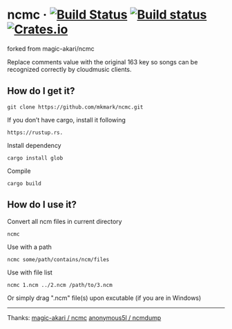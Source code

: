 # ncmc &middot; [![Build Status](https://travis-ci.org/magic-akari/ncmc.svg?branch=master)](https://travis-ci.org/magic-akari/ncmc) [![Build status](https://ci.appveyor.com/api/projects/status/qj0uc19p1oxuxn0v?svg=true)](https://ci.appveyor.com/project/magic-akari/ncmc) [![Crates.io](https://img.shields.io/crates/v/ncmc.svg?label=ncmc)](https://crates.io/crates/ncmc)

forked from magic-akari/ncmc

Replace comments value with the original 163 key so songs can be recognized correctly by cloudmusic clients.

## How do I get it?

```
git clone https://github.com/mkmark/ncmc.git
```

If you don’t have cargo, install it following
```
https://rustup.rs.
```

Install dependency
```
cargo install glob
```

Compile
```
cargo build
```


## How do I use it?

Convert all ncm files in current directory

```
ncmc
```

Use with a path

```
ncmc some/path/contains/ncm/files
```

Use with file list

```
ncmc 1.ncm ../2.ncm /path/to/3.ncm
```

Or simply drag ".ncm" file(s) upon excutable (if you are in Windows)

---

Thanks: 
[magic-akari / ncmc](https://github.com/magic-akari/ncmc)
[anonymous5l / ncmdump](https://github.com/anonymous5l/ncmdump)
